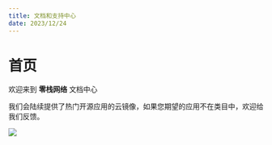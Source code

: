 ```yaml
---
title: 文档和支持中心
date: 2023/12/24
---
```

# 首页


欢迎来到 **零栈网络** 文档中心

我们会陆续提供了热门开源应用的云镜像，如果您期望的应用不在类目中，欢迎给我们反馈。


![](https://img.stacknil.com//83a2dbae0102823ef889241ea94ca31.webp)

